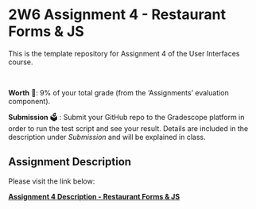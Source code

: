 # 2W6 Assignment 4 - Restaurant Forms & JS

This is the template repository for Assignment 4 of the User Interfaces course.

<br>

**Worth** 💯: 9% of your total grade (from the ‘Assignments’ evaluation component).

**Submission** 🗳 : Submit your GitHub repo to the Gradescope platform in order to run the test script and see your result. Details are included in the description under *Submission* and will be explained in class.



## Assignment Description

Please visit the link below:

[**Assignment 4 Description - Restaurant Forms & JS**](https://docs.google.com/document/d/1n_0T9oP2TFxN3UkSIa-6Z6w4RQkiwme2m16O1xUE6Zc/edit?usp=sharing)

